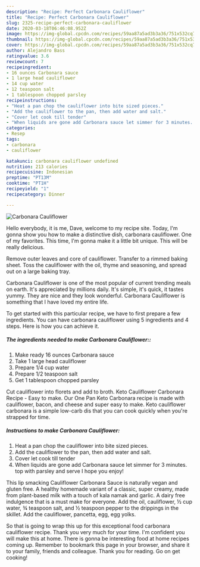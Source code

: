 ```yaml
---
description: "Recipe: Perfect Carbonara Cauliflower"
title: "Recipe: Perfect Carbonara Cauliflower"
slug: 2325-recipe-perfect-carbonara-cauliflower
date: 2020-03-18T06:46:08.952Z
image: https://img-global.cpcdn.com/recipes/59aa87a5ad3b3a36/751x532cq70/carbonara-cauliflower-recipe-main-photo.jpg
thumbnail: https://img-global.cpcdn.com/recipes/59aa87a5ad3b3a36/751x532cq70/carbonara-cauliflower-recipe-main-photo.jpg
cover: https://img-global.cpcdn.com/recipes/59aa87a5ad3b3a36/751x532cq70/carbonara-cauliflower-recipe-main-photo.jpg
author: Alejandro Bass
ratingvalue: 3.6
reviewcount: 7
recipeingredient:
- 16 ounces Carbonara sauce
- 1 large head cauliflower
- 14 cup water
- 12 teaspoon salt
- 1 tablespoon chopped parsley
recipeinstructions:
- "Heat a pan chop the cauliflower into bite sized pieces."
- "Add the cauliflower to the pan, then add water and salt."
- "Cover let cook till tender"
- "When liquids are gone add Carbonara sauce let simmer for 3 minutes. top with parsley and serve I hope you enjoy!"
categories:
- Resep
tags:
- carbonara
- cauliflower

katakunci: carbonara cauliflower undefined
nutrition: 213 calories
recipecuisine: Indonesian
preptime: "PT13M"
cooktime: "PT1H"
recipeyield: "1"
recipecategory: Dinner

---
```



![Carbonara Cauliflower](https://img-global.cpcdn.com/recipes/59aa87a5ad3b3a36/751x532cq70/carbonara-cauliflower-recipe-main-photo.jpg)

Hello everybody, it is me, Dave, welcome to my recipe site. Today, I'm gonna show you how to make a distinctive dish, carbonara cauliflower. One of my favorites. This time, I'm gonna make it a little bit unique. This will be really delicious.

Remove outer leaves and core of cauliflower. Transfer to a rimmed baking sheet. Toss the cauliflower with the oil, thyme and seasoning, and spread out on a large baking tray.

Carbonara Cauliflower is one of the most popular of current trending meals on earth. It's appreciated by millions daily. It's simple, it's quick, it tastes yummy. They are nice and they look wonderful. Carbonara Cauliflower is something that I have loved my entire life.


To get started with this particular recipe, we have to first prepare a few ingredients. You can have carbonara cauliflower using 5 ingredients and 4 steps. Here is how you can achieve it.

##### The ingredients needed to make Carbonara Cauliflower::

1. Make ready 16 ounces Carbonara sauce
1. Take 1 large head cauliflower
1. Prepare 1/4 cup water
1. Prepare 1/2 teaspoon salt
1. Get 1 tablespoon chopped parsley


Cut cauliflower into florets and add to broth. Keto Cauliflower Carbonara Recipe - Easy to make. Our One Pan Keto Carbonara recipe is made with cauliflower, bacon, and cheese and super easy to make. Keto cauliflower carbonara is a simple low-carb dis that you can cook quickly when you&#39;re strapped for time. 

##### Instructions to make Carbonara Cauliflower:

1. Heat a pan chop the cauliflower into bite sized pieces.
1. Add the cauliflower to the pan, then add water and salt.
1. Cover let cook till tender
1. When liquids are gone add Carbonara sauce let simmer for 3 minutes. top with parsley and serve I hope you enjoy!


This lip smacking Cauliflower Carbonara Sauce is naturally vegan and gluten free. A healthy homemade variant of a classic, super creamy, made from plant-based milk with a touch of kala namak and garlic. A dairy free indulgence that is a must make for everyone. Add the oil, cauliflower, ½ cup water, ¾ teaspoon salt, and ½ teaspoon pepper to the drippings in the skillet. Add the cauliflower, pancetta, egg, egg yolks. 

So that is going to wrap this up for this exceptional food carbonara cauliflower recipe. Thank you very much for your time. I'm confident you will make this at home. There is gonna be interesting food at home recipes coming up. Remember to bookmark this page in your browser, and share it to your family, friends and colleague. Thank you for reading. Go on get cooking!
